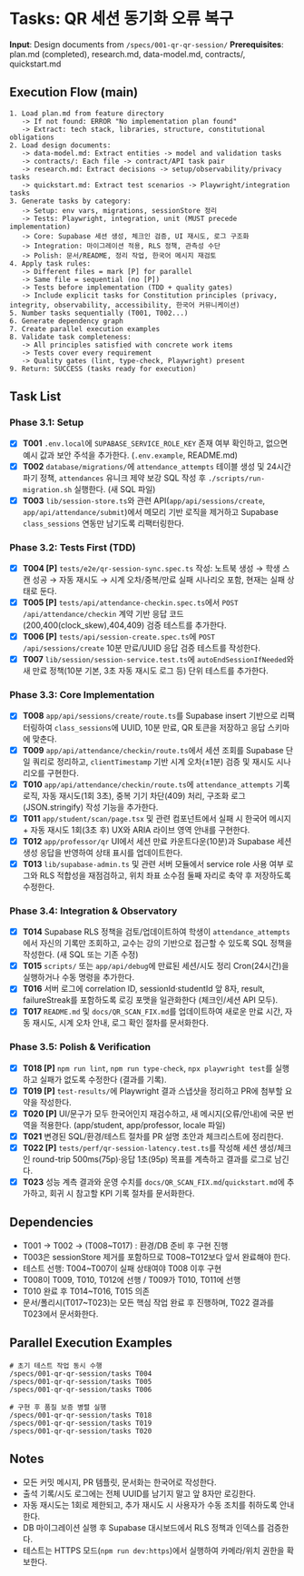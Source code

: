# Tasks: QR 세션 동기화 오류 복구

**Input**: Design documents from `/specs/001-qr-qr-session/`
**Prerequisites**: plan.md (completed), research.md, data-model.md, contracts/, quickstart.md

## Execution Flow (main)
```
1. Load plan.md from feature directory
   -> If not found: ERROR "No implementation plan found"
   -> Extract: tech stack, libraries, structure, constitutional obligations
2. Load design documents:
   -> data-model.md: Extract entities -> model and validation tasks
   -> contracts/: Each file -> contract/API task pair
   -> research.md: Extract decisions -> setup/observability/privacy tasks
   -> quickstart.md: Extract test scenarios -> Playwright/integration tasks
3. Generate tasks by category:
   -> Setup: env vars, migrations, sessionStore 정리
   -> Tests: Playwright, integration, unit (MUST precede implementation)
   -> Core: Supabase 세션 생성, 체크인 검증, UI 재시도, 로그 구조화
   -> Integration: 마이그레이션 적용, RLS 정책, 관측성 수단
   -> Polish: 문서/README, 정리 작업, 한국어 메시지 재검토
4. Apply task rules:
   -> Different files = mark [P] for parallel
   -> Same file = sequential (no [P])
   -> Tests before implementation (TDD + quality gates)
   -> Include explicit tasks for Constitution principles (privacy, integrity, observability, accessibility, 한국어 커뮤니케이션)
5. Number tasks sequentially (T001, T002...)
6. Generate dependency graph
7. Create parallel execution examples
8. Validate task completeness:
   -> All principles satisfied with concrete work items
   -> Tests cover every requirement
   -> Quality gates (lint, type-check, Playwright) present
9. Return: SUCCESS (tasks ready for execution)
```

## Task List

### Phase 3.1: Setup
- [X] **T001** `.env.local`에 `SUPABASE_SERVICE_ROLE_KEY` 존재 여부 확인하고, 없으면 예시 값과 보안 주석을 추가한다. (`.env.example`, README.md)
- [X] **T002** `database/migrations/`에 `attendance_attempts` 테이블 생성 및 24시간 파기 정책, `attendances` 유니크 제약 보강 SQL 작성 후 `./scripts/run-migration.sh` 실행한다. (새 SQL 파일)
- [X] **T003** `lib/session-store.ts`와 관련 API(`app/api/sessions/create`, `app/api/attendance/submit`)에서 메모리 기반 로직을 제거하고 Supabase `class_sessions` 연동만 남기도록 리팩터링한다.

### Phase 3.2: Tests First (TDD)
- [X] **T004 [P]** `tests/e2e/qr-session-sync.spec.ts` 작성: 노트북 생성 → 학생 스캔 성공 → 자동 재시도 → 시계 오차/중복/만료 실패 시나리오 포함, 현재는 실패 상태로 둔다.
- [X] **T005 [P]** `tests/api/attendance-checkin.spec.ts`에서 `POST /api/attendance/checkin` 계약 기반 응답 코드(200,400(clock_skew),404,409) 검증 테스트를 추가한다.
- [X] **T006 [P]** `tests/api/session-create.spec.ts`에 `POST /api/sessions/create` 10분 만료/UUID 응답 검증 테스트를 작성한다.
- [X] **T007** `lib/session/session-service.test.ts`에 `autoEndSessionIfNeeded`와 새 만료 정책(10분 기본, 3초 자동 재시도 로그 등) 단위 테스트를 추가한다.

### Phase 3.3: Core Implementation
- [X] **T008** `app/api/sessions/create/route.ts`를 Supabase insert 기반으로 리팩터링하여 `class_sessions`에 UUID, 10분 만료, QR 토큰을 저장하고 응답 스키마에 맞춘다.
- [X] **T009** `app/api/attendance/checkin/route.ts`에서 세션 조회를 Supabase 단일 쿼리로 정리하고, `clientTimestamp` 기반 시계 오차(±1분) 검증 및 재시도 시나리오를 구현한다.
- [X] **T010** `app/api/attendance/checkin/route.ts`에 `attendance_attempts` 기록 로직, 자동 재시도(1회 3초), 중복 기기 차단(409) 처리, 구조화 로그(JSON.stringify) 작성 기능을 추가한다.
- [X] **T011** `app/student/scan/page.tsx` 및 관련 컴포넌트에서 실패 시 한국어 메시지 + 자동 재시도 1회(3초 후) UX와 ARIA 라이브 영역 안내를 구현한다.
- [X] **T012** `app/professor/qr` UI에서 세션 만료 카운트다운(10분)과 Supabase 세션 생성 응답을 반영하여 상태 표시를 업데이트한다.
- [X] **T013** `lib/supabase-admin.ts` 및 관련 서버 모듈에서 service role 사용 여부 로그와 RLS 적합성을 재점검하고, 위치 좌표 소수점 둘째 자리로 축약 후 저장하도록 수정한다.

### Phase 3.4: Integration & Observatory
- [X] **T014** Supabase RLS 정책을 검토/업데이트하여 학생이 `attendance_attempts`에서 자신의 기록만 조회하고, 교수는 강의 기반으로 접근할 수 있도록 SQL 정책을 작성한다. (새 SQL 또는 기존 수정)
- [X] **T015** `scripts/` 또는 `app/api/debug`에 만료된 세션/시도 정리 Cron(24시간)을 실행하거나 수동 명령을 추가한다.
- [X] **T016** 서버 로그에 correlation ID, sessionId·studentId 앞 8자, result, failureStreak를 포함하도록 로깅 포맷을 일관화한다 (체크인/세션 API 모두).
- [X] **T017** `README.md` 및 `docs/QR_SCAN_FIX.md`를 업데이트하여 새로운 만료 시간, 자동 재시도, 시계 오차 안내, 로그 확인 절차를 문서화한다.

### Phase 3.5: Polish & Verification
- [X] **T018 [P]** `npm run lint`, `npm run type-check`, `npx playwright test`를 실행하고 실패가 없도록 수정한다 (결과를 기록).
- [X] **T019 [P]** `test-results/`에 Playwright 결과 스냅샷을 정리하고 PR에 첨부할 요약을 작성한다.
- [X] **T020 [P]** UI/문구가 모두 한국어인지 재검수하고, 새 메시지(오류/안내)에 국문 번역을 적용한다. (app/student, app/professor, locale 파일)
- [X] **T021** 변경된 SQL/환경/테스트 절차를 PR 설명 초안과 체크리스트에 정리한다.
- [X] **T022 [P]** `tests/perf/qr-session-latency.test.ts`를 작성해 세션 생성/체크인 round-trip 500ms(75p)·응답 1초(95p) 목표를 계측하고 결과를 로그로 남긴다.
- [X] **T023** 성능 계측 결과와 운영 수치를 `docs/QR_SCAN_FIX.md`/`quickstart.md`에 추가하고, 회귀 시 참고할 KPI 기록 절차를 문서화한다.

## Dependencies
- T001 → T002 → (T008~T017) : 환경/DB 준비 후 구현 진행
- T003은 sessionStore 제거를 포함하므로 T008~T012보다 앞서 완료해야 한다.
- 테스트 선행: T004~T007이 실패 상태여야 T008 이후 구현
- T008이 T009, T010, T012에 선행 / T009가 T010, T011에 선행
- T010 완료 후 T014~T016, T015 의존
- 문서/폴리시(T017~T023)는 모든 핵심 작업 완료 후 진행하며, T022 결과를 T023에서 문서화한다.

## Parallel Execution Examples
```
# 초기 테스트 작업 동시 수행
/specs/001-qr-qr-session/tasks T004
/specs/001-qr-qr-session/tasks T005
/specs/001-qr-qr-session/tasks T006

# 구현 후 품질 보증 병렬 실행
/specs/001-qr-qr-session/tasks T018
/specs/001-qr-qr-session/tasks T019
/specs/001-qr-qr-session/tasks T020
```

## Notes
- 모든 커밋 메시지, PR 템플릿, 문서화는 한국어로 작성한다.
- 출석 기록/시도 로그에는 전체 UUID를 남기지 말고 앞 8자만 로깅한다.
- 자동 재시도는 1회로 제한되고, 추가 재시도 시 사용자가 수동 조치를 취하도록 안내한다.
- DB 마이그레이션 실행 후 Supabase 대시보드에서 RLS 정책과 인덱스를 검증한다.
- 테스트는 HTTPS 모드(`npm run dev:https`)에서 실행하여 카메라/위치 권한을 확보한다.
